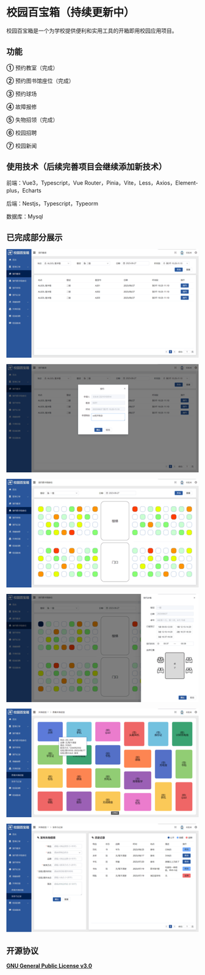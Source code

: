 # 校园百宝箱（持续更新中）

校园百宝箱是一个为学校提供便利和实用工具的开箱即用校园应用项目。



## 功能

**①** 预约教室（完成）

**②** 预约图书馆座位（完成）

**③** 预约球场

**④** 故障报修

**⑤** 失物招领（完成）

**⑥** 校园招聘

**⑦** 校园新闻



## 使用技术（后续完善项目会继续添加新技术）

前端：Vue3，Typescript，Vue Router，Pinia，Vite，Less，Axios，Element-plus，Echarts

后端：Nestjs，Typescript，Typeorm

数据库：Mysql



## 已完成部分展示

![classroom1](https://raw.githubusercontent.com/konipabai/campus_toolbox/master/image/classroom1.png)

![classroom2](https://raw.githubusercontent.com/konipabai/campus_toolbox/master/image/classroom2.png)

![seat1](https://raw.githubusercontent.com/konipabai/campus_toolbox/master/image/seat1.png)

![seat2](https://raw.githubusercontent.com/konipabai/campus_toolbox/master/image/seat2.png)

![lostFound1](https://raw.githubusercontent.com/konipabai/campus_toolbox/master/image/lostFound1.png)

![lostFound2](https://raw.githubusercontent.com/konipabai/campus_toolbox/master/image/lostFound2.png)



## 开源协议

**[GNU General Public License v3.0](https://github.com/konipabai/campus_toolbox/blob/master/LICENSE)**
